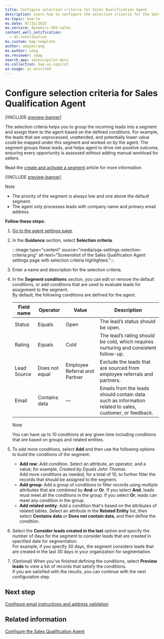```yaml
---
title: Configure selection criteria for Sales Qualification Agent
description: Learn how to configure the selection criteria for the Sales Qualification Agent in Dynamics 365 Sales.
ms.topic: how-to 
ms.date: 07/31/2025
ms.service: dynamics-365-sales
content_well_notification:
  - AI-contribution
ms.custom: bap-template
author: udaykirang
ms.author: udag
ms.reviewer: udag
search.app: salescopilot-docs
ms.collection: bap-ai-copilot
ai-usage: ai-assisted
---
```


# Configure selection criteria for Sales Qualification Agent

[!INCLUDE [preview-banner](~/../shared-content/shared/preview-includes/preview-banner.md)]

The selection criteria helps you to group the incoming leads into a segment and assign them to the agent based on the defined conditions. For example, the leads that are unprocessed, unattended, and potentially lower value could be mapped under this segment and worked on by the agent. The segment groups these leads, and helps agent to drive net-positive outcome, ensuring every opportunity is assessed without adding manual workload for sellers.  

Read the [create and activate a segment](wa-create-and-activate-a-segment.md#create-and-activate-a-segment) article for more information.

[!INCLUDE [preview-banner](~/../shared-content/shared/preview-includes/preview-note-d365.md)]

> [!NOTE]
>
> - The priority of the segment is always low and one above the default segment.
> - The agent only processes leads with company name and primary email address.

**Follow these steps**:

1. [Go to the agent settings page](open-sales-qualification-agent-settings.md).  
1. In the **Guidance** section, select **Selection criteria**.  

    :::image type="content" source="media/sqa-settings-selection-criteria.png" alt-text="Screenshot of the Sales Qualification Agent settings page with selection criteria highlighted.":::

1. Enter a name and description for the selection criteria.
1. In the **Segment conditions** section, you can edit or remove the default conditions, or add conditions that are used to evaluate leads for assignment to the segment.  
    By default, the following conditions are defined for the agent.  

    | Field name | Operator | Value | Description |
    |------------|----------|-------|-------------|
    | Status | Equals | Open | The lead’s status should be open. |
    | Rating | Equals | Cold | The lead’s rating should be cold, which requires nurturing and consistent follow-up. |
    | Lead Source | Does not equal | Employee Referral and Partner | Exclude the leads that are sourced from employee referrals and partners. |
    | Email | Contains data | &mdash;| Emails from the leads should contain data such as information related to sales, customer, or feedback. |

    > [!NOTE]
    > You can have up to 10 conditions at any given time including conditions that are based on groups and related entities.

1. To add more conditions, select **Add** and then use the following options to build the conditions of the segment:
    - **Add row**: Add condition. Select an attribute, an operator, and a value; for example, *Created by Equals John Thomas*.  
        Add more conditions as needed, for a total of 10, to further filter the records that should be assigned to the segment.
    - **Add group**: Add a group of conditions to filter records using multiple attributes that are combined by **And** or **Or**. If you select **And**, leads must meet all the conditions in the group. If you select **Or**, leads can meet any condition in the group.
    - **Add related entity**: Add a condition that's based on the attributes of related tables. Select an attribute in the **Related Entity** list, then select **Contains data** or **Does not contain data**, and then define the condition.  
1. Select the **Consider leads created in the last** option and specify the number of days for the segment to consider leads that are created in specified date for segmentation.  
    For example, if you specify 30 days, the segment considers leads that are created in the last 30 days in your organization for segmentation.  
1. (Optional) When you've finished defining the conditions, select **Preview leads** to view a list of records that satisfy the conditions.  
    If you are satisfied with the results, you can continue with the next configuration step.

## Next step

[Configure email instructions and address validation](sales-qualification-agent-email-instruction-validation.md)

## Related information

[Configure the Sales Qualification Agent](configure-sales-qualification-agent.md)
